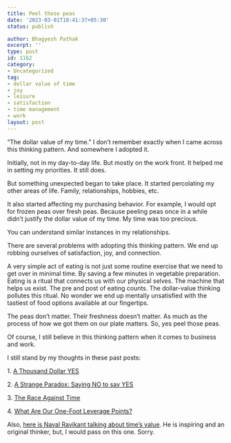 ```yaml
---
title: Peel those peas
date: '2023-03-01T10:41:37+05:30'
status: publish

author: Bhagyesh Pathak
excerpt: ''
type: post
id: 1162
category:
- Uncategorized
tag:
- dollar value of time
- joy
- leisure
- satisfaction
- time management
- work
layout: post
---
```


“The dollar value of my time.” I don’t remember exactly when I came across this thinking pattern. And somewhere I adopted it.

Initially, not in my day-to-day life. But mostly on the work front. It helped me in setting my priorities. It still does.

But something unexpected began to take place. It started percolating my other areas of life. Family, relationships, hobbies, etc.

It also started affecting my purchasing behavior. For example, I would opt for frozen peas over fresh peas. Because peeling peas once in a while didn’t justify the dollar value of my time. My time was too precious.

You can understand similar instances in my relationships.

There are several problems with adopting this thinking pattern. We end up robbing ourselves of satisfaction, joy, and connection.

A very simple act of eating is not just some routine exercise that we need to get over in minimal time. By saving a few minutes in vegetable preparation. Eating is a ritual that connects us with our physical selves. The machine that helps us exist. The pre and post of eating counts. The dollar-value thinking pollutes this ritual. No wonder we end up mentally unsatisfied with the tastiest of food options available at our fingertips.

The peas don’t matter. Their freshness doesn’t matter. As much as the process of how we got them on our plate matters. So, yes peel those peas.

Of course, I still believe in this thinking pattern when it comes to business and work.

I still stand by my thoughts in these past posts:

1\. [A Thousand Dollar YES](https://bhagyeshpathak.com/a-thousand-dollar-yes/)

2\. [A Strange Paradox: Saying NO to say YES](https://bhagyeshpathak.com/a-strange-paradox-saying-no-to-say-yes/)

3\. [The Race Against Time](https://bhagyeshpathak.com/the-race-against-time/)

4\. [What Are Our One-Foot Leverage Points?](https://bhagyeshpathak.com/what-are-our-one-foot-leverage-points/)

Also, [here is Naval Ravikant talking about time’s value](https://youtube.com/shorts/-GOpG3eeyAM?feature=share). He is inspiring and an original thinker, but, I would pass on this one. Sorry.